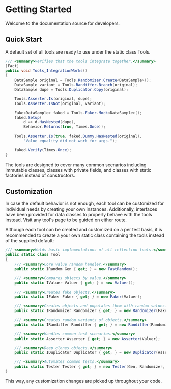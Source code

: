 # Getting Started

Welcome to the documentation source for developers. 

## Quick Start

A default set of all tools are ready to use under the static class Tools.

```c#
/// <summary>Verifies that the tools integrate together.</summary>
[Fact]
public void Tools_IntegrationWorks()
{
    DataSample original = Tools.Randomizer.Create<DataSample>();
    DataSample variant = Tools.Randiffer.Branch(original);
    DataSample dupe = Tools.Duplicator.Copy(original);

    Tools.Asserter.Is(original, dupe);
    Tools.Asserter.IsNot(original, variant);

    Fake<DataSample> faked = Tools.Faker.Mock<DataSample>();
    faked.Setup(
        d => d.HasNested(dupe),
        Behavior.Returns(true, Times.Once));

    Tools.Asserter.Is(true, faked.Dummy.HasNested(original),
        "Value equality did not work for args.");

    faked.Verify(Times.Once);
}
```

The tools are designed to cover many common scenarios including immutable classes, classes with private fields, and classes with static factories instead of constructors.

## Customization

In case the default behavior is not enough, each tool can be customized for individual needs by creating your own instances. Additionally, interfaces have been provided for data classes to properly behave with the tools instead. Visit any tool's page to be guided on either route.

Although each tool can be created and customized on a per test basis, it is recommended to create a your own static class containing the tools instead of the supplied default:

```c#
/// <summary>Holds basic implementations of all reflection tools.</summary>
public static class Tool
{
    /// <summary>Core value random handler.</summary>
    public static IRandom Gen { get; } = new FastRandom();

    /// <summary>Compares objects by value.</summary>
    public static IValuer Valuer { get; } = new Valuer();

    /// <summary>Creates fake objects.</summary>
    public static IFaker Faker { get; } = new Faker(Valuer);

    /// <summary>Creates objects and populates them with random values.</summary>
    public static IRandomizer Randomizer { get; } = new Randomizer(Faker, Gen);

    /// <summary>Creates random variants of objects.</summary>
    public static IRandiffer Randiffer { get; } = new Randiffer(Randomizer, Valuer, Limiter.Dozen);

    /// <summary>Handles common test scenarios.</summary>
    public static Asserter Asserter { get; } = new Asserter(Valuer);

    /// <summary>Deep clones objects.</summary>
    public static IDuplicator Duplicator { get; } = new Duplicator(Asserter);

    /// <summary>Automates common tests.</summary>
    public static Tester Tester { get; } = new Tester(Gen, Randomizer, Duplicator, Asserter);
}
```

This way, any customization changes are picked up throughout your code.
